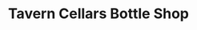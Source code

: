 ---
title: "Tavern Cellars Bottle Shop"
url: /port-douglas/tavern-cellars-bottle-shop/
shop: beverages
---